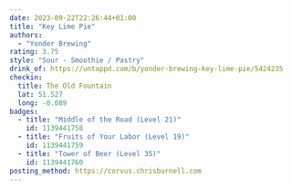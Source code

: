 ```yaml
---
date: 2023-09-22T22:26:44+01:00
title: "Key Lime Pie"
authors:
  - "Yonder Brewing"
rating: 3.75
style: "Sour - Smoothie / Pastry"
drink_of: https://untappd.com/b/yonder-brewing-key-lime-pie/5424235
checkin:
  title: The Old Fountain
  lat: 51.527
  long: -0.089
badges:
  - title: "Middle of the Road (Level 21)"
    id: 1139441758
  - title: "Fruits of Your Labor (Level 19)"
    id: 1139441759
  - title: "Tower of Beer (Level 35)"
    id: 1139441760
posting_method: https://corvus.chrisburnell.com
---
```

